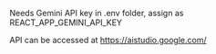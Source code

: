 Needs Gemini API key in .env folder, assign as REACT_APP_GEMINI_API_KEY

API can be accessed at https://aistudio.google.com/

